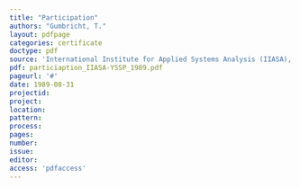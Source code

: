 ```yaml
---
title: "Participation"
authors: "Gumbricht, T."
layout: pdfpage
categories: certificate
doctype: pdf
source: 'International Institute for Applied Systems Analysis (IIASA), Young Scientists´ Summer Program (YSSP)'
pdf: particiaption_IIASA-YSSP_1989.pdf
pageurl: '#'
date: 1989-08-31
projectid:
project:
location:
pattern:
process:
pages:
number:
issue:
editor:
access: 'pdfaccess'
---
```

